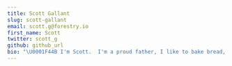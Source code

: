 ```yaml
---
title: Scott Gallant
slug: scott-gallant
email: scott.g@forestry.io
first_name: Scott
twitter: scott_g
github: github_url
bio: "\U0001F44B I'm Scott.  I'm a proud father, I like to bake bread, and I sail a <Link href=\"\"><a href=\"\">small boat</a></Link> around Eastern \U0001F1E8\U0001F1E6. I'm the founder &amp; CEO at <Link href=\"https://tina.io\"><a href=\"https://tina.io\">tina.io</a></Link> where we're redifining web publishing."
---
```


